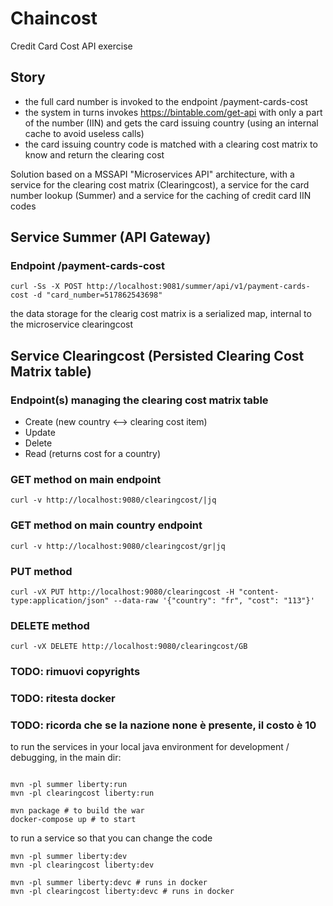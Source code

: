 # Chaincost
Credit Card Cost API exercise 

## Story
- the full card number is invoked to the endpoint /payment-cards-cost 
- the system in turns invokes https://bintable.com/get-api with only a part of the number (IIN) and gets the card issuing country (using an internal cache to avoid useless calls) 
- the card issuing country code is matched with a clearing cost matrix to know and return the clearing cost 

Solution based on a MSSAPI "Microservices API" architecture, with a service for the clearing cost matrix (Clearingcost), a service for the card number lookup (Summer) and a service for the caching of credit card IIN codes

## Service Summer (API Gateway) 
### Endpoint /payment-cards-cost 

```
curl -Ss -X POST http://localhost:9081/summer/api/v1/payment-cards-cost -d "card_number=517862543698"
```

the data storage for the clearig cost matrix is a serialized map, internal to the microservice clearingcost

## Service Clearingcost (Persisted Clearing Cost Matrix table)
### Endpoint(s) managing the clearing cost matrix table
- Create (new country <--> clearing cost item)
- Update 
- Delete
- Read (returns cost for a country)

### GET method on main endpoint
```
curl -v http://localhost:9080/clearingcost/|jq
```

### GET method on main country endpoint
```
curl -v http://localhost:9080/clearingcost/gr|jq
```

### PUT method
```
curl -vX PUT http://localhost:9080/clearingcost -H "content-type:application/json" --data-raw '{"country": "fr", "cost": "113"}'
```

### DELETE method
```
curl -vX DELETE http://localhost:9080/clearingcost/GB
```



### TODO: rimuovi copyrights
### TODO: ritesta docker
### TODO: ricorda che se la nazione none è presente, il costo è 10

to run the services in your local java environment for development / debugging, in the main dir:
```

mvn -pl summer liberty:run
mvn -pl clearingcost liberty:run

mvn package # to build the war
docker-compose up # to start
```

to run a service so that you can change the code

```
mvn -pl summer liberty:dev
mvn -pl clearingcost liberty:dev

mvn -pl summer liberty:devc # runs in docker
mvn -pl clearingcost liberty:devc # runs in docker

```